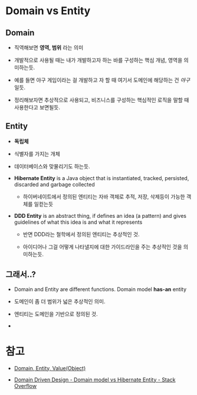 

# Domain vs Entity

## Domain

- 직역해보면 **영역, 범위** 라는 의미

- 개발적으로 사용될 때는 내가 개발하고자 하는 바를 구성하는 핵심 개념, 영역을 의미하는듯.

- 예를 들면 야구 게임이라는 걸 개발하고 자 할 때 여기서 도메인에 해당하는 건 *야구* 일듯.

- 정리해보자면 추상적으로 사용되고, 비즈니스를 구성하는 핵심적인 로직을 말할 때 사용한다고 보면될듯.



## Entity

- **독립체**

- 식별자를 가지는 개체

- 데이터베이스와 맞물리기도 하는듯.

- **Hibernate Entity** is a Java object that is instantiated, tracked, persisted, discarded and garbage collected
  
  - 하이버네이트에서 정의된 엔티티는 자바 객체로 추적, 저장, 삭제등이 가능한 객체를 일컫는듯

- **DDD Entity** is an abstract thing, if defines an idea (a pattern) and gives guidelines of what this idea is and what it represents
  
  - 반면 DDD라는 철학에서 정의된 엔티티는 추상적인 것.
  
  - 아이디어나 그걸 어떻게 나타낼지에 대한 가이드라인을 주는 추상적인 것을 의미하는듯.



## 그래서..?

- Domain and Entity are different functions. Domain model **has-an** entity

- 도메인이 좀 더 범위가 넓은 추상적인 의미.

- 엔티티는 도메인을 기반으로 정의된 것.

- 

# 참고

- [Domain, Entity, Value(Object)](https://doing7.tistory.com/79)

- [Domain Driven Design - Domain model vs Hibernate Entity - Stack Overflow](https://stackoverflow.com/questions/55756194/domain-driven-design-domain-model-vs-hibernate-entity)
